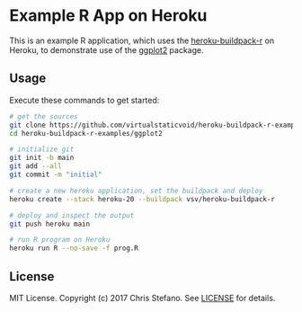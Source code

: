 # Example R App on Heroku

This is an example R application, which uses the [heroku-buildpack-r][buildpack] on Heroku,
to demonstrate use of the [ggplot2][package] package.

## Usage

Execute these commands to get started:

```bash
# get the sources
git clone https://github.com/virtualstaticvoid/heroku-buildpack-r-examples.git
cd heroku-buildpack-r-examples/ggplot2

# initialize git
git init -b main
git add --all
git commit -m "initial"

# create a new heroku application, set the buildpack and deploy
heroku create --stack heroku-20 --buildpack vsv/heroku-buildpack-r

# deploy and inspect the output
git push heroku main

# run R program on Heroku
heroku run R --no-save -f prog.R
```

## License

MIT License. Copyright (c) 2017 Chris Stefano. See [LICENSE](../LICENSE) for details.

<!-- Links -->
[buildpack]: https://github.com/virtualstaticvoid/heroku-buildpack-r
[package]: https://cran.r-project.org/web/packages/ggplot2/index.html
